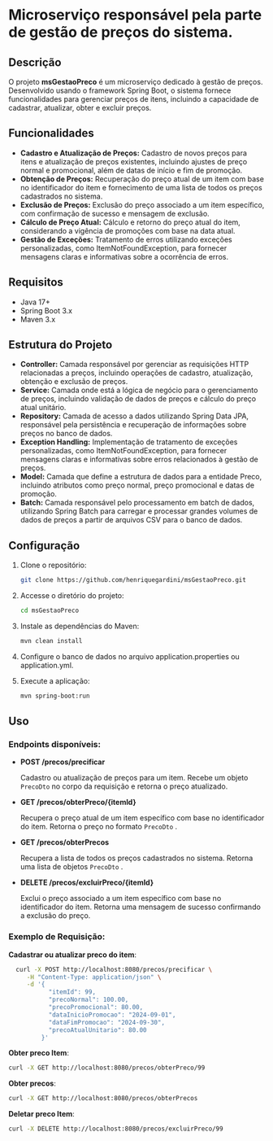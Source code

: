 # Microserviço responsável pela parte de gestão de preços do sistema.

## Descrição

O projeto **msGestaoPreco** é um microserviço dedicado à gestão de preços. Desenvolvido usando o framework Spring Boot, o sistema fornece funcionalidades para gerenciar preços de itens, incluindo a capacidade de cadastrar, atualizar, obter e excluir preços.

## Funcionalidades

- **Cadastro e Atualização de Preços:** Cadastro de novos preços para itens e atualização de preços existentes, incluindo ajustes de preço normal e promocional, além de datas de início e fim de promoção.
- **Obtenção de Preços:** Recuperação do preço atual de um item com base no identificador do item e fornecimento de uma lista de todos os preços cadastrados no sistema.
- **Exclusão de Preços:** Exclusão do preço associado a um item específico, com confirmação de sucesso e mensagem de exclusão.
- **Cálculo de Preço Atual:** Cálculo e retorno do preço atual do item, considerando a vigência de promoções com base na data atual.
- **Gestão de Exceções:** Tratamento de erros utilizando exceções personalizadas, como ItemNotFoundException, para fornecer mensagens claras e informativas sobre a ocorrência de erros.

## Requisitos

- Java 17+
- Spring Boot 3.x
- Maven 3.x

## Estrutura do Projeto

- **Controller:** Camada responsável por gerenciar as requisições HTTP relacionadas a preços, incluindo operações de cadastro, atualização, obtenção e exclusão de preços.
- **Service:** Camada onde está a lógica de negócio para o gerenciamento de preços, incluindo validação de dados de preços e cálculo do preço atual unitário.
- **Repository:** Camada de acesso a dados utilizando Spring Data JPA, responsável pela persistência e recuperação de informações sobre preços no banco de dados.
- **Exception Handling:** Implementação de tratamento de exceções personalizadas, como ItemNotFoundException, para fornecer mensagens claras e informativas sobre erros relacionados à gestão de preços.
- **Model:** Camada que define a estrutura de dados para a entidade Preco, incluindo atributos como preço normal, preço promocional e datas de promoção.
- **Batch:**  Camada responsável pelo processamento em batch de dados, utilizando Spring Batch para carregar e processar grandes volumes de dados de preços a partir de arquivos CSV para o banco de dados.

## Configuração

1. Clone o repositório:

   ```bash
   git clone https://github.com/henriquegardini/msGestaoPreco.git
    ```

2. Accesse o diretório do projeto:

   ```bash
   cd msGestaoPreco
   ```

3. Instale as dependências do Maven:

   ```bash
   mvn clean install
   ```

4. Configure o banco de dados no arquivo application.properties ou application.yml.

5. Execute a aplicação:

   ```bash
   mvn spring-boot:run
   ```

## Uso

### Endpoints disponíveis:

- **POST /precos/precificar**

  Cadastro ou atualização de preços para um item. Recebe um objeto `PrecoDto` no corpo da requisição e retorna o preço atualizado.

- **GET /precos/obterPreco/{itemId}**

  Recupera o preço atual de um item específico com base no identificador do item. Retorna o preço no formato `PrecoDto` .

- **GET /precos/obterPrecos**

  Recupera a lista de todos os preços cadastrados no sistema. Retorna uma lista de objetos `PrecoDto` .

- **DELETE /precos/excluirPreco/{itemId}**

  Exclui o preço associado a um item específico com base no identificador do item. Retorna uma mensagem de sucesso confirmando a exclusão do preço.


### Exemplo de Requisição:
**Cadastrar ou atualizar preco do item**:
```bash
  curl -X POST http://localhost:8080/precos/precificar \
     -H "Content-Type: application/json" \
     -d '{
           "itemId": 99,
           "precoNormal": 100.00,
           "precoPromocional": 80.00,
           "dataInicioPromocao": "2024-09-01",
           "dataFimPromocao": "2024-09-30",
           "precoAtualUnitario": 80.00
         }'
```

**Obter preco Item**:
```bash
curl -X GET http://localhost:8080/precos/obterPreco/99
```

**Obter precos**:
```bash
curl -X GET http://localhost:8080/precos/obterPrecos
```


**Deletar preco Item**:
```bash
curl -X DELETE http://localhost:8080/precos/excluirPreco/99
```

